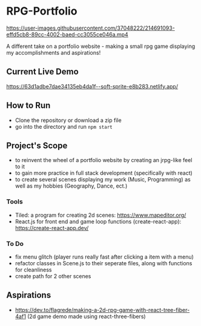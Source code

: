 # RPG-Portfolio

https://user-images.githubusercontent.com/37048222/214691093-effd5cb8-89cc-4002-baed-cc3055ce046a.mp4

A different take on a portfolio website - making a small rpg game displaying my accomplishments and aspirations!

## Current Live Demo

https://63d1adbe7dae34135eb4da1f--soft-sprite-e8b283.netlify.app/

## How to Run

- Clone the repository or download a zip file
- go into the directory and run `npm start`

## Project's Scope

- to reinvent the wheel of a portfolio website by creating an jrpg-like feel to it
- to gain more practice in full stack development (specifically with react)
- to create several scenes displaying my work (Music, Programming) as well as my hobbies (Geography, Dance, ect.)

### Tools

- Tiled: a program for creating 2d scenes: https://www.mapeditor.org/
- React.js for front end and game loop functions (create-react-app): https://create-react-app.dev/

### To Do

- fix menu glitch (player runs really fast after clicking a item with a menu)
- refactor classes in Scene.js to their seperate files, along with functions for cleanliness
- create path for 2 other scenes

## Aspirations

- https://dev.to/flagrede/making-a-2d-rpg-game-with-react-tree-fiber-4af1 (2d game demo made using react-three-fibers)
